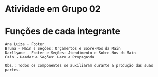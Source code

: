 # **Atividade em Grupo 02**

# **Funções de cada integrante**

    Ana Luiza - Footer
    Bruna - Main e Seções: Orçamentos e Sobre-Nos da Main
    Darllyane - Footer e Seções: Atendimento e Sobre-Nos da Main
    Caio - Header e Seções: Hero e Propaganda
    
    Obs.: Todos os componentes se auxiliaram durante a produção das suas partes.

